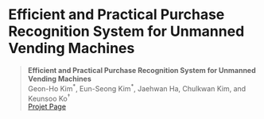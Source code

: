 # Efficient and Practical Purchase Recognition System for Unmanned Vending Machines

>**Efficient and Practical Purchase Recognition System for Unmanned Vending Machines**<br> Geon-Ho Kim<sup>\*</sup>, Eun-Seong Kim<sup>\*</sup>,  Jaehwan Ha, Chulkwan Kim, and Keunsoo Ko<sup>&dagger;</sup><br>
[Projet Page](https://eun-seong-kim.github.io/UVM/)
